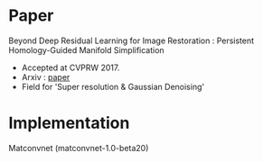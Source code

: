 Paper
===========
Beyond Deep Residual Learning for Image Restoration : Persistent Homology-Guided Manifold Simplification
* Accepted at CVPRW 2017.
* Arxiv : [paper](https://http:/)
* Field for 'Super resolution & Gaussian Denoising'

Implementation
===========
Matconvnet (matconvnet-1.0-beta20)


